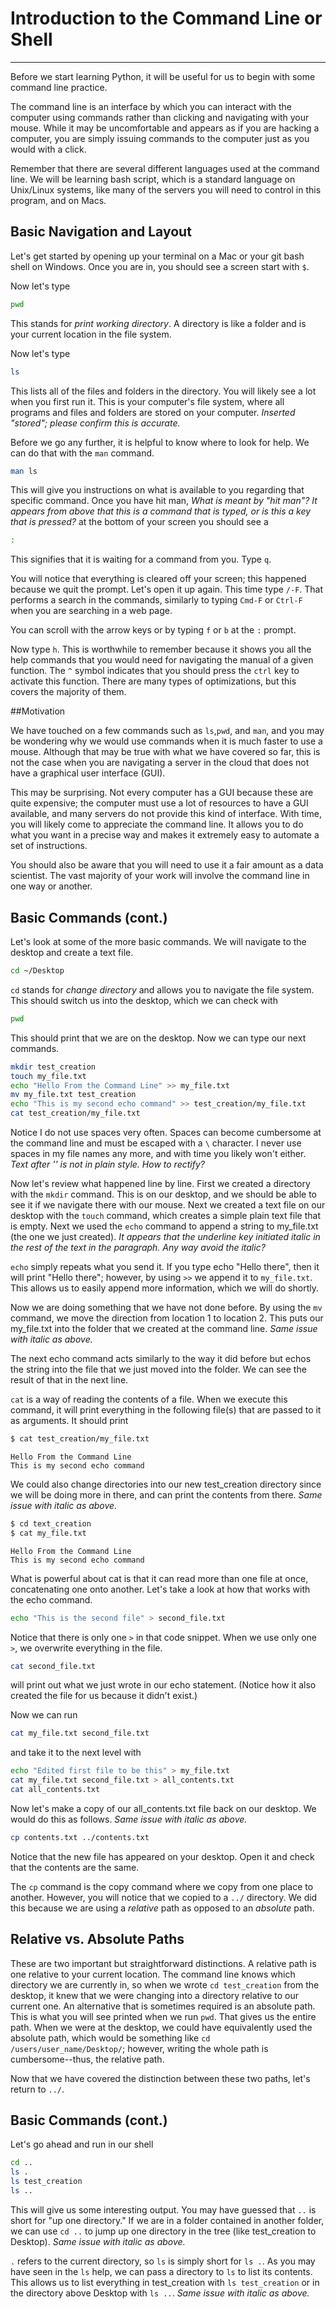 # Introduction to the Command Line or Shell
-----
Before we start learning Python, it will be useful for us to begin with some command line practice.

The command line is an interface by which you can interact with the computer using commands rather than clicking and navigating with your mouse. While it may be uncomfortable and appears as if you are hacking a computer, you are simply issuing commands to the computer just as you would with a click.

Remember that there are several different languages used at the command line. We will be learning bash script, which is a standard language on Unix/Linux systems, like many of the servers you will need to control in this program, and on Macs.

## Basic Navigation and Layout

Let's get started by opening up your terminal on a Mac or your git bash shell on Windows. Once you are in, you should see a screen start with `$`.

Now let's type
```sh
pwd
```

This stands for *print working directory*. A directory is like a folder and is your current location in the file system.

Now let's type
```sh
ls
```

This lists all of the files and folders in the directory. You will likely see a lot when you first run it. This is your computer's file system, where all programs and files and folders are stored on your computer. *Inserted "stored"; please confirm this is accurate.*

Before we go any further, it is helpful to know where to look for help. We can do that with the `man` command.

```sh
man ls
```

This will give you instructions on what is available to you regarding that specific command. Once you have hit man, *What is meant by "hit man"? It appears from above that this is a command that is typed, or is this a key that is pressed?* at the bottom of your screen you should see a

```sh
:
```

This signifies that it is waiting for a command from you. Type `q`.

You will notice that everything is cleared off your screen; this happened because we quit the prompt. Let's open it up again. This time type `/-F`. That performs a search in the commands, similarly to typing `Cmd-F` or `Ctrl-F` when you are searching in a web page.

You can scroll with the arrow keys or by typing `f` or `b` at the `:` prompt.

Now type `h`. This is worthwhile to remember because it shows you all the help commands that you would  need for navigating the manual of a given function. The `^` symbol indicates that you should press the `ctrl` key to activate this function. There are many types of optimizations, but this covers the majority of them.

##Motivation

We have touched on a few commands such as `ls`,`pwd`, and `man`, and you may be wondering why we would use commands when it is much faster to use a mouse. Although that may be true with what we have covered so far, this is not the case when you are navigating a server in the cloud that does not have a graphical user interface (GUI).

This may be surprising. Not every computer has a GUI because these are quite expensive; the computer must use a lot of resources to have a GUI available, and many servers do not provide this kind of interface. With time, you will likely come to appreciate the command line. It allows you to do what you want in a precise way and makes it extremely easy to automate a set of instructions.

You should also be aware that you will need to use it a fair amount as a data scientist. The vast majority of your work will involve the command line in one way or another.

## Basic Commands (cont.)

Let's look at some of the more basic commands. We will navigate to the desktop and create a text file.

```sh
cd ~/Desktop
```

`cd` stands for *change directory* and allows you to navigate the file system. This should switch us into the desktop, which we can check with

```sh
pwd
```

This should print that we are on the desktop. Now we can type our next commands.

```sh
mkdir test_creation
touch my_file.txt
echo "Hello From the Command Line" >> my_file.txt
mv my_file.txt test_creation
echo "This is my second echo command" >> test_creation/my_file.txt
cat test_creation/my_file.txt
```

Notice I do not use spaces very often. Spaces can become cumbersome at the command line and must be escaped with a `\` character. I never use spaces in my file names any more, and with time you likely won't either. *Text after '\' is not in plain style. How to rectify?*

Now let's review what happened line by line. First we created a directory with the `mkdir` command. This is on our desktop, and we should be able to see it if we navigate there with our mouse.
Next we created a text file on our desktop with the `touch` command, which creates a simple plain text file that is empty. Next we used the `echo` command to append a string to my_file.txt (the one we just created). *It appears that the underline key initiated italic in the rest of the text in the paragraph. Any way avoid the italic?*

`echo` simply repeats what you send it. If you type echo "Hello there", then it will print "Hello there"; however, by using `>>` we append it to `my_file.txt`. This allows us to easily append more information, which we will do shortly.

Now we are doing something that we have not done before. By using the `mv` command, we move the direction from location 1 to location 2. This puts our my_file.txt into the folder that we created at the command line. *Same issue with italic as above.*

The next echo command acts similarly to the way it did before but echos the string into the file that we just moved into the folder. We can see the result of that in the next line.

`cat` is a way of reading the contents of a file. When we execute this command, it will print everything in the following file(s) that are passed to it as arguments. It should print

```sh
$ cat test_creation/my_file.txt
```
```
Hello From the Command Line
This is my second echo command
```

We could also change directories into our new test_creation directory since we will be doing more in there, and can print the contents from there. *Same issue with italic as above.*

```sh
$ cd text_creation
$ cat my_file.txt
```
```
Hello From the Command Line
This is my second echo command
```


What is powerful about cat is that it can read more than one file at once, concatenating one onto another. Let's take a look at how that works with the echo command.

```sh
echo "This is the second file" > second_file.txt
```

Notice that there is only one `>` in that code snippet. When we use only one `>`, we overwrite everything in the file.

```sh
cat second_file.txt
```

will print out what we just wrote in our echo statement. (Notice how it also created the file for us  because it didn't exist.)

Now we can run

```sh
cat my_file.txt second_file.txt
```
and take it to the next level with

```sh
echo "Edited first file to be this" > my_file.txt
cat my_file.txt second_file.txt > all_contents.txt
cat all_contents.txt
```

Now let's make a copy of our all_contents.txt file back on our desktop.  We would do this as follows. *Same issue with italic as above.*

```sh
cp contents.txt ../contents.txt
```

Notice that the new file has appeared on your desktop. Open it and check that the contents are the same.

The `cp` command is the copy command where we copy from one place to another. However, you will notice that we copied to a `../` directory. We did this because we are using a *relative* path as opposed to an *absolute* path.

## Relative vs. Absolute Paths

These are two important but straightforward distinctions. A relative path is one relative to your current location. The command line knows which directory we are currently in, so when we wrote `cd test_creation` from the desktop, it knew that we were changing into a directory relative to our current one. An alternative that is sometimes required is an absolute path. This is what you will see printed when we run `pwd`. That gives us the entire path. When we were at the desktop, we could have equivalently used the absolute path, which would be something like `cd /users/user_name/Desktop/`; however, writing the whole path is cumbersome--thus, the relative path.

Now that we have covered the distinction between these two paths, let's return to `../`.

## Basic Commands (cont.)

Let's go ahead and run in our shell

```sh
cd ..
ls .
ls test_creation
ls ..
```

This will give us some interesting output. You may have guessed that `..` is short for "up one directory." If we are in a folder contained in another folder, we can use `cd ..` to jump up one directory in the tree (like test_creation to Desktop). *Same issue with italic as above.*

`.` refers to the current directory, so `ls` is simply short for `ls .`. As you may have seen in the `ls` help, we can pass a directory to `ls` to list its contents. This allows us to list everything in test_creation with `ls test_creation` or in the directory above Desktop with `ls ..`. *Same issue with italic as above.*
